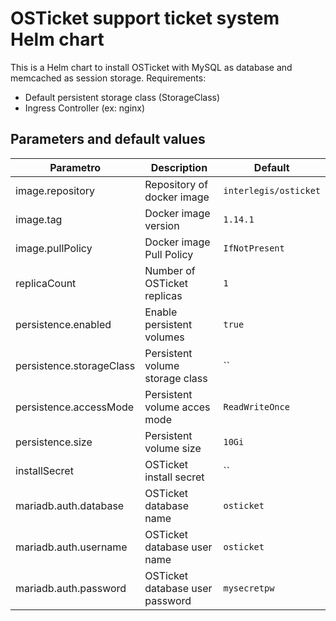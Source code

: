 # OSTicket support ticket system Helm chart

This is a Helm chart to install OSTicket with MySQL as database and memcached as session storage. 
Requirements:

 - Default persistent storage class (StorageClass)
 - Ingress Controller (ex: nginx)

## Parameters and default values

| Parametro                 | Description                                | Default                  |
|---------------------------|--------------------------------------------|--------------------------|
| image.repository          | Repository of docker image                 | `interlegis/osticket`    |
| image.tag                 | Docker image version                       | `1.14.1`                 |
| image.pullPolicy          | Docker image Pull Policy                   | `IfNotPresent`           |
| replicaCount              | Number of OSTicket replicas                | `1`                      |
| persistence.enabled       | Enable persistent volumes                  | `true`                   |
| persistence.storageClass  | Persistent volume storage class            | ``                       |
| persistence.accessMode    | Persistent volume acces mode               | `ReadWriteOnce`          |
| persistence.size          | Persistent volume size                     | `10Gi `                  |
| installSecret             | OSTicket install secret                    | ``                       |
| mariadb.auth.database     | OSTicket database name                     | `osticket`               |
| mariadb.auth.username     | OSTicket database user name                | `osticket`               |
| mariadb.auth.password     | OSTicket database user password            | `mysecretpw`             |
